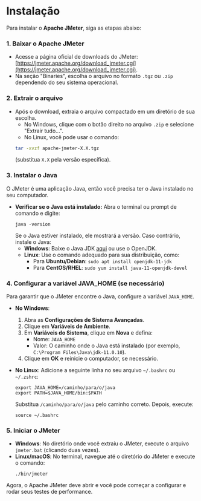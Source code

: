 # Instalação

Para instalar o **Apache JMeter**, siga as etapas abaixo:

### 1. **Baixar o Apache JMeter**
   - Acesse a página oficial de downloads do JMeter: [https://jmeter.apache.org/download_jmeter.cgi](https://jmeter.apache.org/download_jmeter.cgi).
   - Na seção "Binaries", escolha o arquivo no formato `.tgz` ou `.zip` dependendo do seu sistema operacional.

### 2. **Extrair o arquivo**
   - Após o download, extraia o arquivo compactado em um diretório de sua escolha.
     - No Windows, clique com o botão direito no arquivo `.zip` e selecione "Extrair tudo...".
     - No Linux, você pode usar o comando:
     ```bash
     tar -xvzf apache-jmeter-X.X.tgz
     ```
     (substitua `X.X` pela versão específica).

### 3. **Instalar o Java**
   O JMeter é uma aplicação Java, então você precisa ter o Java instalado no seu computador.

   - **Verificar se o Java está instalado:**
     Abra o terminal ou prompt de comando e digite:
     ```
     java -version
     ```
     Se o Java estiver instalado, ele mostrará a versão. Caso contrário, instale o Java:
     - **Windows**: Baixe o Java JDK [aqui](https://www.oracle.com/java/technologies/javase-jdk11-downloads.html) ou use o OpenJDK.
     - **Linux**: Use o comando adequado para sua distribuição, como:
       - Para **Ubuntu/Debian**: `sudo apt install openjdk-11-jdk`
       - Para **CentOS/RHEL**: `sudo yum install java-11-openjdk-devel`

### 4. **Configurar a variável JAVA_HOME (se necessário)**
   Para garantir que o JMeter encontre o Java, configure a variável `JAVA_HOME`.

   - **No Windows**:
     1. Abra as **Configurações de Sistema Avançadas**.
     2. Clique em **Variáveis de Ambiente**.
     3. Em **Variáveis do Sistema**, clique em **Nova** e defina:
        - Nome: `JAVA_HOME`
        - Valor: O caminho onde o Java está instalado (por exemplo, `C:\Program Files\Java\jdk-11.0.10`).
     4. Clique em **OK** e reinicie o computador, se necessário.

   - **No Linux**:
     Adicione a seguinte linha no seu arquivo `~/.bashrc` ou `~/.zshrc`:
     ```
     export JAVA_HOME=/caminho/para/o/java
     export PATH=$JAVA_HOME/bin:$PATH
     ```
     Substitua `/caminho/para/o/java` pelo caminho correto. Depois, execute:
     ```
     source ~/.bashrc
     ```

### 5. **Iniciar o JMeter**
   - **Windows**: No diretório onde você extraiu o JMeter, execute o arquivo `jmeter.bat` (clicando duas vezes).
   - **Linux/macOS**: No terminal, navegue até o diretório do JMeter e execute o comando:
     ```
     ./bin/jmeter
     ```

Agora, o Apache JMeter deve abrir e você pode começar a configurar e rodar seus testes de performance.